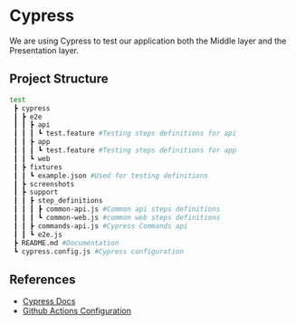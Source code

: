 # Cypress
We are using Cypress to test our application both the Middle layer and the Presentation layer.

## Project Structure
```bash
test
 ┣ cypress
 ┃ ┣ e2e
 ┃ ┃ ┣ api
 ┃ ┃ ┃ ┗ test.feature #Testing steps definitions for api
 ┃ ┃ ┣ app
 ┃ ┃ ┃ ┗ test.feature #Testing steps definitions for app
 ┃ ┃ ┗ web
 ┃ ┣ fixtures
 ┃ ┃ ┗ example.json #Used for testing definitions
 ┃ ┣ screenshots
 ┃ ┣ support
 ┃ ┃ ┣ step_definitions
 ┃ ┃ ┃ ┣ common-api.js #Common api steps definitions
 ┃ ┃ ┃ ┗ common-web.js #common web steps definitions
 ┃ ┃ ┣ commands-api.js #Cypress Commands api
 ┃ ┃ ┗ e2e.js
 ┣ README.md #Documentation
 ┗ cypress.config.js #Cypress configuration
 ```

## References
- [Cypress Docs](https://docs.cypress.io/)
- [Github Actions Configuration](https://github.com/cypress-io/github-action)
